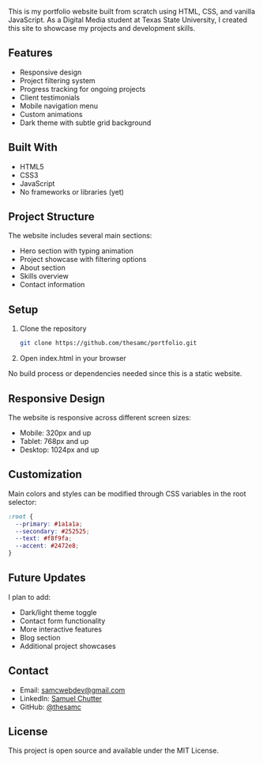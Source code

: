 This is my portfolio website built from scratch using HTML, CSS, and vanilla JavaScript. As a Digital Media student at Texas State University, I created this site to showcase my projects and development skills.

## Features

- Responsive design
- Project filtering system
- Progress tracking for ongoing projects
- Client testimonials
- Mobile navigation menu
- Custom animations
- Dark theme with subtle grid background

## Built With

- HTML5
- CSS3
- JavaScript
- No frameworks or libraries (yet)

## Project Structure

The website includes several main sections:

- Hero section with typing animation
- Project showcase with filtering options
- About section
- Skills overview
- Contact information

## Setup

1. Clone the repository
   ```bash
   git clone https://github.com/thesamc/portfolio.git
   ```

2. Open index.html in your browser

No build process or dependencies needed since this is a static website.

## Responsive Design

The website is responsive across different screen sizes:
- Mobile: 320px and up
- Tablet: 768px and up
- Desktop: 1024px and up

## Customization

Main colors and styles can be modified through CSS variables in the root selector:

```css
:root {
  --primary: #1a1a1a;
  --secondary: #252525;
  --text: #f8f9fa;
  --accent: #2472e8;
}
```

## Future Updates

I plan to add:
- Dark/light theme toggle
- Contact form functionality
- More interactive features
- Blog section
- Additional project showcases

## Contact

- Email: samcwebdev@gmail.com
- LinkedIn: [Samuel Chutter](https://www.linkedin.com/in/samuel-chutter/)
- GitHub: [@thesamc](https://github.com/thesamc)

## License

This project is open source and available under the MIT License.
